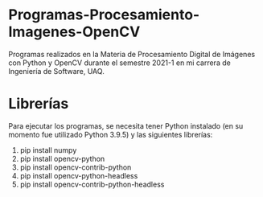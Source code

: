 # Programas-Procesamiento-Imagenes-OpenCV
Programas realizados en la Materia de Procesamiento Digital de Imágenes con Python y OpenCV durante el semestre 2021-1 en mi carrera de Ingeniería de Software, UAQ.

# Librerías
Para ejecutar los programas, se necesita tener Python instalado (en su momento fue utilizado Python 3.9.5) y las siguientes librerías:

1. pip install numpy
2. pip install opencv-python
3. pip install opencv-contrib-python
4. pip install opencv-python-headless
5. pip install opencv-contrib-python-headless